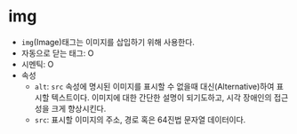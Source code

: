 # img

- `img`(Image)태그는 이미지를 삽입하기 위해 사용한다.
- 자동으로 닫는  태그: O
- 시멘틱: O
- 속성
  - `alt`: `src` 속성에 명시된 이미지를 표시할 수 없을때 대신(Alternative)하여 표시할 텍스트이다. 이미지에 대한 간단한 설명이 되기도하고, 시각 장애인의 접근성을 크게 향상시킨다.
  - `src`: 표시할 이미지의 주소, 경로 혹은 64진법 문자열 데이터이다.